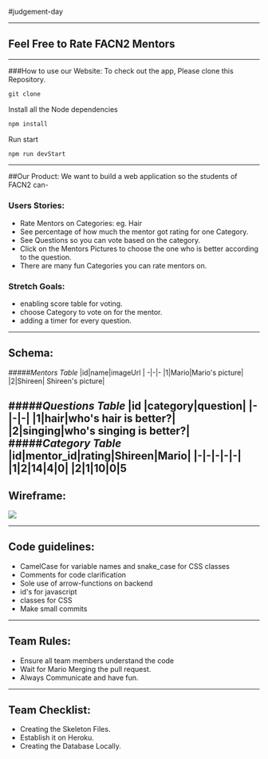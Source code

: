 #judgement-day
***
## Feel Free to Rate FACN2 Mentors
***
###How to use our Website:
To check out the app, Please clone this Repository.
```javascript
git clone
```
Install all the Node dependencies
```javascript
npm install
```
Run start
```javascript
npm run devStart
```
---
##Our Product:
We want to build a web application so the students of FACN2 can-
### Users Stories:
* Rate Mentors on Categories: eg. Hair
* See percentage of how much the mentor got rating for one Category.
* See Questions so you can vote based on the category.
* Click on the Mentors Pictures to choose the one who is better according to the question.
* There are many fun Categories you can rate mentors on.

### Stretch Goals:
* enabling score table for voting.
* choose Category to vote on for the mentor.
* adding a timer for every question.
---
## Schema:
#####*Mentors Table*
|id|name|imageUrl
| -|-|-
|1|Mario|Mario's picture|
|2|Shireen| Shireen's picture|

#####*Questions Table*
|id |category|question|
|-|-|-|
|1|hair|who's hair is better?|
|2|singing|who's singing is better?|
#####*Category Table*
|id|mentor_id|rating|Shireen|Mario|
|-|-|-|-|-|
|1|2|14|4|0|
|2|1|10|0|5
---
## Wireframe:
![](https://user-images.githubusercontent.com/26799467/29571643-68418e36-8762-11e7-98dd-aa36da535bac.png)

---

## Code guidelines:
* CamelCase for variable names and snake_case for CSS classes
* Comments for code clarification
* Sole use of arrow-functions on backend
* id's for javascript
* classes for CSS
* Make small commits
---
## Team Rules:
* Ensure all team members understand the code
* Wait for Mario Merging the pull request.
* Always Communicate and have fun.
----
## Team Checklist:
* Creating the Skeleton Files.
* Establish it on Heroku.
* Creating the Database Locally.
